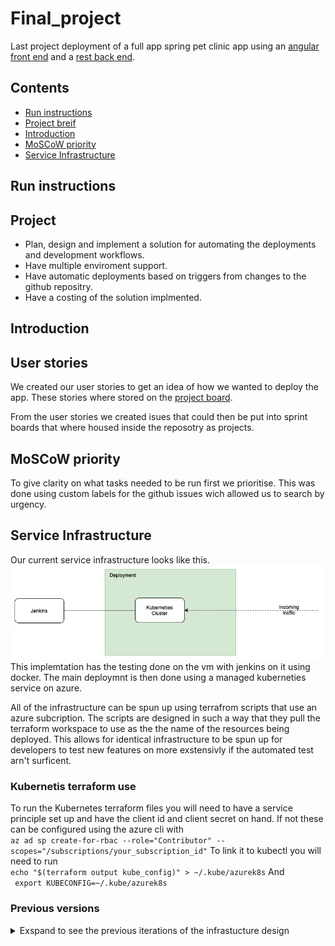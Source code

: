 # Final_project

Last project deployment of a full app spring pet clinic app using an [angular front end]( https://github.com/spring-petclinic/spring-petclinic-angular) and a [rest back end](https://github.com/spring-petclinic/spring-petclinic-rest).

## Contents
* [Run instructions](#RI)
* [Project breif](#PB)
* [Introduction](#Intro)
* [MoSCoW priority](#MOSCOW)
* [Service Infrastructure](#SI)


<a name="RI"></a>
## Run instructions

<a name="PB"></a>
## Project 
* Plan, design and implement a solution for automating the deployments and development workflows.
* Have multiple enviroment support.
* Have automatic deployments based on triggers from changes to the github repositry.
* Have a costing of the solution implmented.

<a name="Intro"></a>
## Introduction 


<a name="US"></a>
## User stories
We created our user stories to get an idea of how we wanted to deploy the app. These stories where stored on the [project board](https://github.com/B-R-H/Final_project/projects/2).

From the user stories we created isues that could then be put into sprint boards that where housed inside the reposotry as projects.

<a name="MOSCOW"></a>
## MoSCoW priority
To give clarity on what tasks needed to be run first we prioritise. This was done using custom labels for the github issues wich allowed us to search by urgency.

<a name="SI"></a>
## Service Infrastructure
Our current service infrastructure looks like this.
![alt text](media/Infrastructure_mk3.png)
This implemtation has the testing done on the vm with jenkins on it using docker. The main deploymnt is then done using a managed kuberneties service on azure.

All of the infrastructure can be spun up using terrafrom scripts that use an azure subcription. The scripts are designed in such a way that they pull the terraform workspace to use as the the name of the resources being deployed. This allows for identical infrastructure to be spun up for developers to test new features on more exstensivly if the automated test arn't surficent.

### Kubernetis terraform use
To run the Kubernetes terraform files you will need to have a service principle set up and have the client id and client secret on hand. If not these can be configured using the azure cli with\
```az ad sp create-for-rbac --role="Contributor" --scopes="/subscriptions/your_subscription_id"```
To link it to kubectl you will need to run\
```echo "$(terraform output kube_config)" > ~/.kube/azurek8s```
And\
``` export KUBECONFIG=~/.kube/azurek8s```

### Previous versions 
<details>
<summary>Exspand to see the previous iterations of the infrastucture design</summary>

#### Mark 1
![alt text](media/Infrastructure_mk1.png)
The first idea had a completly seprate testng enviroment with on vm to run the app on using docker and then a second vm running nginx to proxy pass to the dcker vm. The Jenkins vm is only used for Jenkins and has access to the testing and production enviroments. The deployment is done though a managed kubernetues cluster with a nginx load ballencer service.

#### Mark 2 
![alt text](media/Infrastructure_mk2.png)
The second design varied only slightly from the first the only difrence was that the database was going to use a managed databse service to allow for the data to be more sercure and able to scale better.


</details>


